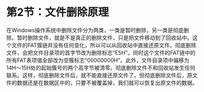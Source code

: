# 第2节：文件删除原理
  在Windows操作系统中删除文件分为两类，一类是暂时删除，另一类是彻底删除。暂时删除文件，就是不是真正的删除文件，只是把文件移动到了回收站中。这个文件的FAT簇链并没有任何变化，所以可以从回收站中直接还原文件。彻底删除文件，会把文件目录项的首字节改为删除标志“E5H”，同时这个文件的FAT链中的所有FAT表项值全部改为空簇标志“00000000H”。此外，文件目录项中偏移为14H～15H处的起始簇号的两个高字节被清零。彻底删除文件不和回收站发生任何联系。这样，彻底删除文件后，就不能直接还原文件了。但彻底删除文件后，原文件的数据还是在数据区中的，只要不被覆盖掉，我们就可以恢复出原文件的数据。 

